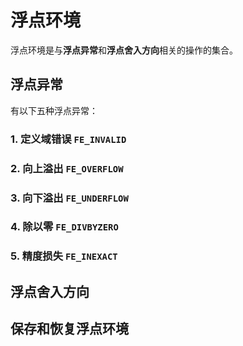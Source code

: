 # 浮点环境

浮点环境是与**浮点异常**和**浮点舍入方向**相关的操作的集合。

## 浮点异常

有以下五种浮点异常：

### 1. 定义域错误 `FE_INVALID`

### 2. 向上溢出 `FE_OVERFLOW`

### 3. 向下溢出 `FE_UNDERFLOW`

### 4. 除以零 `FE_DIVBYZERO`

### 5. 精度损失 `FE_INEXACT`

## 浮点舍入方向

## 保存和恢复浮点环境
